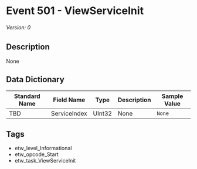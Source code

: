 # Event 501 - ViewServiceInit
###### Version: 0

## Description
None

## Data Dictionary
|Standard Name|Field Name|Type|Description|Sample Value|
|---|---|---|---|---|
|TBD|ServiceIndex|UInt32|None|`None`|

## Tags
* etw_level_Informational
* etw_opcode_Start
* etw_task_ViewServiceInit